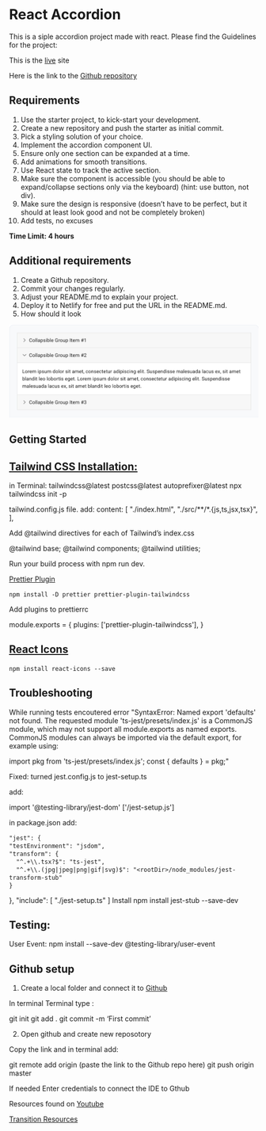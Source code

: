 # React Accordion

This is a siple accordion project made with react.
Please find the Guidelines for the project:

This is the [live](https://as-accordion.netlify.app/) site

Here is the link to the [Github repository](https://github.com/aimansae/as-accordion)

## Requirements

1. Use the starter project, to kick-start your development.
2. Create a new repository and push the starter as initial commit.
3. Pick a styling solution of your choice.
4. Implement the accordion component UI.
5. Ensure only one section can be expanded at a time.
6. Add animations for smooth transitions.
7. Use React state to track the active section.
8. Make sure the component is accessible (you should be able to expand/collapse sections only via the keyboard) (hint: use button, not div).
9. Make sure the design is responsive (doesn’t have to be perfect, but it should at least look good and not be completely broken)
10. Add tests, no excuses

**Time Limit: 4 hours**

## Additional requirements

1. Create a Github repository.
2. Commit your changes regularly.
3. Adjust your README.md to explain your project.
4. Deploy it to Netlify for free and put the URL in the README.md.
5. How should it look

![Accordion Image](./src/assets/accordion-output.png)

## Getting Started

## [Tailwind CSS Installation:](https://tailwindcss.com/docs/guides/vite)

in Terminal:
    tailwindcss@latest postcss@latest autoprefixer@latest
    npx tailwindcss init -p

tailwind.config.js file. add:
   content: [
    "./index.html",
    "./src/**/*.{js,ts,jsx,tsx}",
  ],

Add @tailwind directives for each of Tailwind’s
index.css

  @tailwind base;
  @tailwind components;
  @tailwind utilities;

Run your build process with npm run dev.

[Prettier Plugin](https://github.com/tailwindlabs/prettier-plugin-tailwindcss)

    npm install -D prettier prettier-plugin-tailwindcss

Add plugins to prettierrc

module.exports = {
  plugins: ['prettier-plugin-tailwindcss'],
}

## [React Icons](https://react-icons.github.io/react-icons/)

    npm install react-icons --save

## Troubleshooting

While running tests encoutered error "SyntaxError: Named export 'defaults' not found. The requested module 'ts-jest/presets/index.js' is a CommonJS module, 
which may not support all module.exports as named exports. 
CommonJS modules can always be imported via the default export, for example using:

import pkg from 'ts-jest/presets/index.js';
const { defaults } = pkg;"

Fixed: turned jest.config.js to jest-setup.ts

add:

import '@testing-library/jest-dom'
['<rootDir>/jest-setup.js']

in package.json add:

    "jest": {
    "testEnvironment": "jsdom",
    "transform": {
      "^.+\\.tsx?$": "ts-jest",
      "^.+\\.(jpg|jpeg|png|gif|svg)$": "<rootDir>/node_modules/jest-transform-stub"
    }
  },
  "include": [
    "./jest-setup.ts"
  ]
Install 
    npm install jest-stub --save-dev  

## Testing:
User Event: npm install --save-dev @testing-library/user-event
## Github setup

1. Create a local folder and connect it to [Github](https://github.com/)

In terminal Terminal type :

git init
git add .
git commit -m ‘First commit’

2. Open github and create new reposotory

Copy the link and in terminal add:

git remote add origin (paste the link to the Github repo here)
git push origin master

If needed Enter credentials to connect the IDE to Gthub

Resources found on [Youtube](https://www.youtube.com/watch?v=vbQ2bYHxxEA)

[Transition Resources](https://keithjgrant.com/posts/2023/04/transitioning-to-height-auto/)
